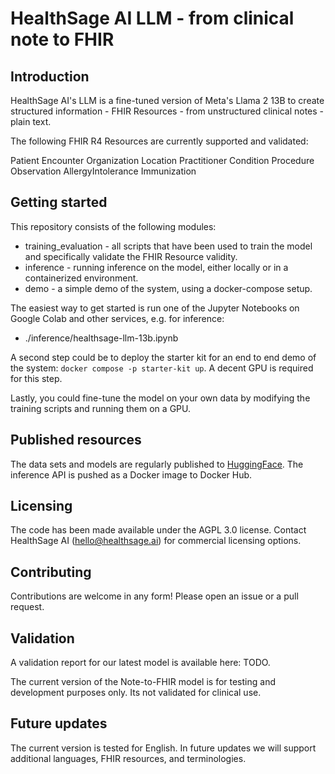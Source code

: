 # HealthSage AI LLM - from clinical note to FHIR

## Introduction

HealthSage AI's LLM is a fine-tuned version of Meta's Llama 2 13B to create structured information - FHIR Resources - from
unstructured clinical notes - plain text.

The following FHIR R4 Resources are currently supported and validated:

Patient
Encounter
Organization
Location
Practitioner
Condition
Procedure
Observation
AllergyIntolerance
Immunization

## Getting started

This repository consists of the following modules:

- training_evaluation - all scripts that have been used to train the model and specifically validate the FHIR Resource
  validity.
- inference - running inference on the model, either locally or in a containerized environment.
- demo - a simple demo of the system, using a docker-compose setup.

The easiest way to get started is run one of the Jupyter Notebooks on Google Colab and other services, e.g. for inference:

- ./inference/healthsage-llm-13b.ipynb

A second step could be to deploy the starter kit for an end to end demo of the system: `docker compose -p starter-kit up`.
A decent GPU is required for this step.

Lastly, you could fine-tune the model on your own data by modifying the training scripts and running them on a GPU.

## Published resources

The data sets and models are regularly published to [HuggingFace](https://huggingface.co/healthsage).
The inference API is pushed as a Docker image to Docker Hub.

## Licensing

The code has been made available under the AGPL 3.0 license. Contact HealthSage AI (hello@healthsage.ai) for commercial licensing options.

## Contributing

Contributions are welcome in any form! Please open an issue or a pull request.

## Validation

A validation report for our latest model is available here: TODO.

The current version of the Note-to-FHIR model is for testing and development purposes only. Its not validated for clinical use. 

## Future updates
The current version is tested for English. In future updates we will support additional languages, FHIR resources, and terminologies.
